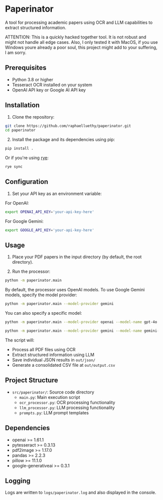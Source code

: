 # Paperinator

A tool for processing academic papers using OCR and LLM capabilities to extract structured information.

ATTENTION: This is a quickly hacked together tool. It is not robust and might not handle all edge cases.
Also, I only tested it with MacOS, if you use Windows youre already a poor soul, this project might add to your suffering, I am sorry.

## Prerequisites

- Python 3.8 or higher
- Tesseract OCR installed on your system
- OpenAI API key or Google AI API key

## Installation

1. Clone the repository:
```bash
git clone https://github.com/raphaelluethy/paperinator.git
cd paperinator
```

2. Install the package and its dependencies using pip:
```bash
pip install .
```

Or if you're using [rye](https://rye-up.com/):
```bash
rye sync
```

## Configuration

1. Set your API key as an environment variable:

For OpenAI:
```bash
export OPENAI_API_KEY='your-api-key-here'
```

For Google Gemini:
```bash
export GOOGLE_API_KEY='your-api-key-here'
```

## Usage

1. Place your PDF papers in the input directory (by default, the root directory).

2. Run the processor:
```bash
python -m paperinator.main
```

By default, the processor uses OpenAI models. To use Google Gemini models, specify the model provider:

```bash
python -m paperinator.main --model-provider gemini
```

You can also specify a specific model:

```bash
python -m paperinator.main --model-provider openai --model-name gpt-4o
```

```bash
python -m paperinator.main --model-provider gemini --model-name gemini-2.0-flash
```

The script will:
- Process all PDF files using OCR
- Extract structured information using LLM
- Save individual JSON results in `out/json/`
- Generate a consolidated CSV file at `out/output.csv`

## Project Structure

- `src/paperinator/`: Source code directory
  - `main.py`: Main execution script
  - `ocr_processor.py`: OCR processing functionality
  - `llm_processor.py`: LLM processing functionality
  - `prompts.py`: LLM prompt templates

## Dependencies

- openai >= 1.61.1
- pytesseract >= 0.3.13
- pdf2image >= 1.17.0
- pandas >= 2.2.3
- pillow >= 11.1.0
- google-generativeai >= 0.3.1

## Logging

Logs are written to `logs/paperinator.log` and also displayed in the console.
